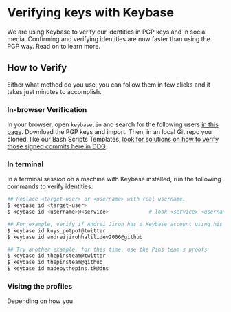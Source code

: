 # Verifying keys with Keybase
We are using Keybase to verify our identities in PGP keys and in social media. Confirming and verifying identities are now faster than using the PGP way. Read on to learn more.

## How to Verify
Either what method do you use, you can follow them in few clicks and it takes just minutes to accomplish.

### In-browser Verification
In your browser, open `keybase.io` and search for the following users [in this page](../../members-with-keybase). Download the PGP keys and import. Then, in an local Git repo you cloned, like our Bash Scripts Templates, [look for solutions on how to verify those signed commits here in DDG](https://duckduckgo.com/?q=how+to+verify+gpg+keys+in+git).

### In terminal
In a terminal session on a machine with Keybase installed, run the following commands to verify identities.

```bash
## Replace <target-user> or <username> with real username.
$ keybase id <target-user>
$ keybase id <username>@<service>             # look <service> <username> up

## For example, verify if Andrei Jiroh has a Keybase account using his other accounts.
$ keybase id kuys_potpot@twitter
$ keybase id andreijirohhalilidev2006@github

## Try another example, for this time, use the Pins team's proofs
$ keybase id thepinsteam@twitter
$ keybase id thepinsteam@github
$ keybase id madebythepins.tk@dns
```

### Visitng the profiles
Depending on how you
